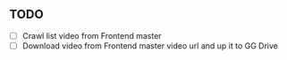 ## TODO
- [ ] Crawl list video from Frontend master
- [ ] Download video from Frontend master video url and up it to GG Drive
